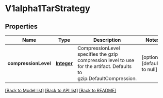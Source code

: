 # V1alpha1TarStrategy
## Properties

Name | Type | Description | Notes
------------ | ------------- | ------------- | -------------
**compressionLevel** | [**Integer**](integer.md) | CompressionLevel specifies the gzip compression level to use for the artifact. Defaults to gzip.DefaultCompression. | [optional] [default to null]

[[Back to Model list]](../README.md#documentation-for-models) [[Back to API list]](../README.md#documentation-for-api-endpoints) [[Back to README]](../README.md)

